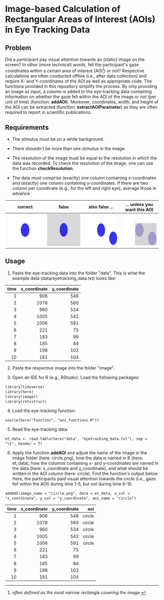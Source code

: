 


# Image-based Calculation of Rectangular Areas of Interest (AOIs) in Eye Tracking Data

## Problem

Did a participant pay visual attention towards an (static) image on the screen? In other (more technical) words, fell the participant's gaze coordinates within a certain area of interest (AOI[^readme-1]) or not? Respective calculations are often conducted offline (i.e., after data collection) and require X- and Y-coordinates of the AOI as well as appropriate code. The functions provided in this repository simplify the process. By only providing an image as input, a column is added to the eye-tracking data containing information on whether the gaze fell within the AOI of the image or not (per unit of time) (function: **addAOI**). Moreover, coordinates, width, and height of the AOI can be extracted (function: **extractAOIParameter**) as they are often required to report in scientific publications.

[^readme-1]: *often defined as the most narrow rectangle covering the image.*

## Requirements

-   The stimulus must be on a white background.

-   There shouldn't be more than one stimulus in the image.

-   The resolution of the image must be equal to the resolution in which the data was recorded. To check the resolution of the image, one can use the function **checkResolution**.

-   The data must comprise (exactly) one column containing x-coordinates and (exactly) one column containing y-coordinates. If there are two column per coordinate (e.g., for the left and right eye), average those in advance. 

| **correct** | **false** | **also false ...** | **... unless you want this AOI** |
|:-----------:|:---------:|:-------------:|:--------------------------------:|
| <img src="image/circle_correct.png" width="186" height="105"> | <img src="image/circle_false_3.png" width="186" height="105"> | <img src="image/circle_false_1.png" width="186" height="105"> | <img src="image/circle_false_2.png" width="186" height="105"> |


## Usage

1.  Paste the eye-tracking data into the folder "data". This is what the example data (data/eyetracking_data.txt) looks like:

| **time** | **x_coordinate** | **y_coordinate** |
|---------:|-----------------:|-----------------:|
|        1 |              906 |              546 |
|        2 |             1078 |              560 |
|        3 |              960 |              534 |
|        4 |             1005 |              542 |
|        5 |             1006 |              591 |
|        6 |              221 |               75 |
|        7 |              183 |               99 |
|        8 |              185 |               84 |
|        9 |              198 |              102 |
|       10 |              181 |              104 |


2.  Paste the respective image into the folder "image".

3.  Open an IDE for R (e.g., RStudio). Load the following packages:

```
library(tidyverse)
library(here)
library(imager)
library(retistruct)
```

4.  Load the eye-tracking function:

```
source(here("function", "aoi_functions.R"))
```

5.  Read the eye-tracking data:

```
et_data <- read.table(here("data", "eyetracking_data.txt"), sep = "\t", header = T)
```

6.  Apply the function **addAOI** and adjust the name of the image in the image folder (here: circle.png), how the data is named in R (here: et_data), how the columns containing x- and y-coordinates are named in the data (here: x_coordinate and y_coordinate), and what should be written in the AOI column (here: circle). Find the function's output below. Here, the participants paid visual attention towards the circle (i.e., gaze fell within the AOI) during time 1-5, but not during time 6-10.

```
addAOI(image_name = "circle.png", data = et_data, x_col = "x_coordinate", y_col = "y_coordinate", aoi_name = "circle") 
```

| **time** | **x_coordinate** | **y_coordinate** | **aoi** |
|---------:|-----------------:|-----------------:|--------:|
|        1 |              906 |              546 |  circle |
|        2 |             1078 |              560 |  circle |
|        3 |              960 |              534 |  circle |
|        4 |             1005 |              542 |  circle |
|        5 |             1006 |              591 |  circle |
|        6 |              221 |               75 |    <NA> |
|        7 |              183 |               99 |    <NA> |
|        8 |              185 |               84 |    <NA> |
|        9 |              198 |              102 |    <NA> |
|       10 |              181 |              104 |    <NA> |

